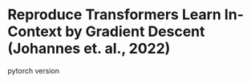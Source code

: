# Reproduce Transformers Learn In-Context by Gradient Descent  (Johannes et. al., 2022)

pytorch version
